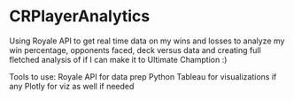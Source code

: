 # CRPlayerAnalytics

Using Royale API to get real time data on my wins and losses to analyze my win percentage, opponents faced, deck versus data and creating full fletched analysis of if I can make it to Ultimate Chamption :)

Tools to use:
Royale API for data prep
Python
Tableau for visualizations if any
Plotly for viz as well if needed
